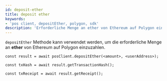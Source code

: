 ```yaml
---
id: deposit-ether
title: deposit ether
keywords:
- 'pos client, depositEther, polygon, sdk'
description: 'Erforderliche Menge an ether von Ethereum auf Polygon einzahlen.'
---
```


`depositEther` Methode kann verwendet werden, um die erforderliche Menge an **ether** von Ethereum auf Polygon einzuzahlen.

```
const result = await posClient.depositEther(<amount>, <userAddress>);

const txHash = await result.getTransactionHash();

const txReceipt = await result.getReceipt();

```
